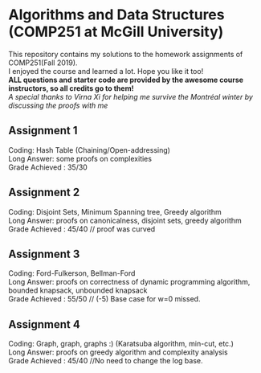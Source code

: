 # Algorithms and Data Structures (COMP251 at McGill University)
This repository contains my solutions to the homework assignments of COMP251(Fall 2019). \
I enjoyed the course and learned a lot. Hope you like it too! \
**ALL questions and starter code are provided by the awesome course instructors, so all credits go to them!** \
*A special thanks to Virna Xi for helping me survive the Montréal winter by discussing the proofs with me* 

## Assignment 1 
Coding: Hash Table (Chaining/Open-addressing) \
Long Answer: some proofs on complexities \
Grade Achieved : 35/30 

## Assignment 2 
Coding: Disjoint Sets, Minimum Spanning tree, Greedy algorithm \
Long Answer: proofs on canonicalness, disjoint sets, greedy algorithm \
Grade Achieved : 45/40 // proof was curved

## Assignment 3 
Coding: Ford-Fulkerson, Bellman-Ford \
Long Answer: proofs on correctness of dynamic programming algorithm, bounded knapsack, unbounded knapsack \
Grade Achieved : 55/50 // (-5) Base case for w=0 missed.

## Assignment 4 
Coding: Graph, graph, graphs :) (Karatsuba algorithm, min-cut, etc.) \
Long Answer: proofs on greedy algorithm and complexity analysis \
Grade Achieved : 45/40 //No need to change the log base.
